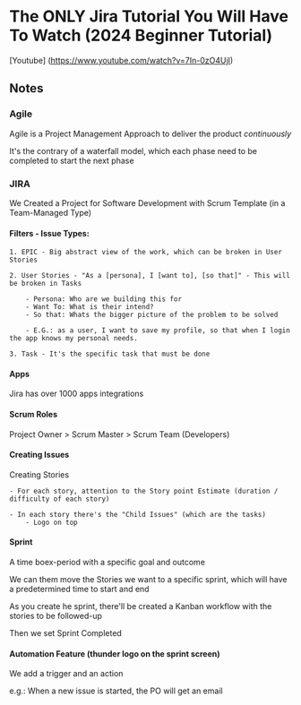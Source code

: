 # The ONLY Jira Tutorial You Will Have To Watch (2024 Beginner Tutorial)

[Youtube] (https://www.youtube.com/watch?v=7In-0zO4UjI)

## Notes

### Agile

Agile is a Project Management Approach to deliver the product _continuously_

It's the contrary of a waterfall model, which each phase need to be completed to start the next phase

### JIRA

We Created a Project for Software Development with Scrum Template (in a Team-Managed Type)

#### Filters - Issue Types:

    1. EPIC - Big abstract view of the work, which can be broken in User Stories

    2. User Stories - "As a [persona], I [want to], [so that]" - This will be broken in Tasks

        - Persona: Who are we building this for
        - Want To: What is their intend?
        - So that: Whats the bigger picture of the problem to be solved

        - E.G.: as a user, I want to save my profile, so that when I login the app knows my personal needs.

    3. Task - It's the specific task that must be done

#### Apps

Jira has over 1000 apps integrations

#### Scrum Roles

Project Owner > Scrum Master > Scrum Team (Developers)

#### Creating Issues

Creating Stories

    - For each story, attention to the Story point Estimate (duration / difficulty of each story)

    - In each story there's the "Child Issues" (which are the tasks)
        - Logo on top

#### Sprint

A time boex-period with a specific goal and outcome

We can them move the Stories we want to a specific sprint, which will have a predetermined time to start and end

As you create he sprint, there'll be created a Kanban workflow with the stories to be followed-up

Then we set Sprint Completed

#### Automation Feature (thunder logo on the sprint screen)

We add a trigger and an action

e.g.: When a new issue is started, the PO will get an email
